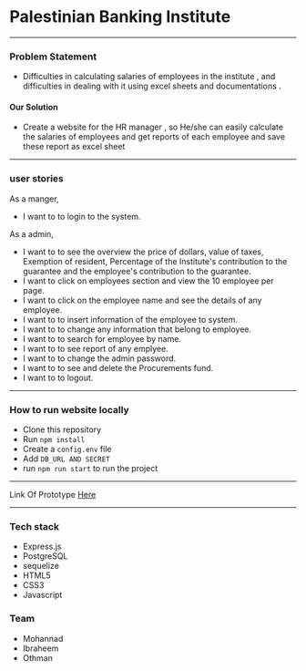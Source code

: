 # Palestinian Banking Institute

 ---------------------------
### Problem Statement

* Difficulties in calculating salaries of employees in the institute , and difficulties in dealing with it using excel sheets and documentations .


#### Our Solution 

* Create a website for the HR manager , so He/she can easily calculate the salaries of employees and get reports of each employee and save these report as excel sheet

 ---------------------------
 
 ### user stories
As a manger,
  * I want to to login to the system.

As a admin,
  * I want to to see the overview the price of dollars, value of taxes, Exemption of resident, Percentage of the Institute's contribution to the guarantee and the employee's contribution to the guarantee.
  *  I want to click on employees section and view the 10 employee per page.
  *  I want to click on the employee name and see the details of any employee.
  *  I want to to insert information of the employee to system.
  *  I want to to change any information that belong to employee.
  *  I want to to search for employee by name.
  *  I want to to see report of any emplyee.
  *  I want to to change the admin password.
  *  I want to to see and delete the Procurements fund.
  *  I want to to logout.
 --------------------------- 
 
### How to run website locally 
- Clone this repository
- Run ```npm install```
- Create a ```config.env``` file
- Add ```DB_URL AND SECRET``` 
- run ```npm run start``` to run the project


 ---------------------------
Link Of Prototype [Here ](https://www.figma.com/file/Tb17P8kRu0C0qRduENhAVCwS/PBI?node-id=1%3A2)

 ---------------------------
### Tech stack
- Express.js
- PostgreSQL
- sequelize
- HTML5
- CSS3
- Javascript

### Team
- Mohannad 
- Ibraheem
- Othman